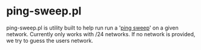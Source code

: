 # ping-sweep.pl

ping-sweep.pl is utility built to help run run a '[ping sweep](https://en.wikipedia.org/wiki/Ping_sweep)' on a given 
network. Currently only works with /24 networks. If no network is provided, we
try to guess the users network.
